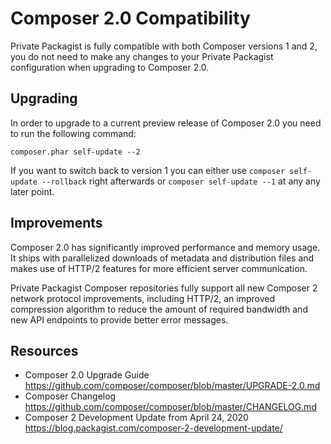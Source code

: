 # Composer 2.0 Compatibility

Private Packagist is fully compatible with both Composer versions 1 and 2, you do not need to make any changes to your Private Packagist configuration when upgrading to Composer 2.0.

## Upgrading
In order to upgrade to a current preview release of Composer 2.0 you need to run the following command:

```
composer.phar self-update --2
```

If you want to switch back to version 1 you can either use `composer self-update --rollback` right afterwards or `composer self-update --1` at any any later point.

## Improvements

Composer 2.0 has significantly improved performance and memory usage. It ships with parallelized downloads of metadata and distribution files and makes use of HTTP/2 features for more efficient server communication.

Private Packagist Composer repositories fully support all new Composer 2 network protocol improvements, including HTTP/2, an improved compression algorithm to reduce the amount of required bandwidth and new API endpoints to provide better error messages.

## Resources

- Composer 2.0 Upgrade Guide https://github.com/composer/composer/blob/master/UPGRADE-2.0.md
- Composer Changelog https://github.com/composer/composer/blob/master/CHANGELOG.md
- Composer 2 Development Update from April 24, 2020 https://blog.packagist.com/composer-2-development-update/

